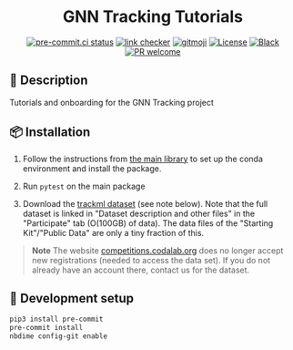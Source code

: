 <div align="center">

# GNN Tracking Tutorials

<!-- ALL-CONTRIBUTORS-BADGE:START - Do not remove or modify this section -->
<!-- ALL-CONTRIBUTORS-BADGE:END -->
<!-- [![Documentation Status](https://readthedocs.org/projects/gnn-tracking-tutorials/badge/?version=latest)](https://gnn-tracking-tutorials.readthedocs.io/) -->
<!-- [![Pypi status](https://badge.fury.io/py/gnn-tracking-tutorials.svg)](https://pypi.org/project/gnn-tracking-tutorials/) -->

[![pre-commit.ci status](https://results.pre-commit.ci/badge/github/gnn-tracking/tutorials/main.svg)](https://results.pre-commit.ci/latest/github/gnn-tracking/tutorials/main)
[![link checker](https://github.com/gnn-tracking/tutorials/actions/workflows/check-links.yaml/badge.svg)](https://github.com/gnn-tracking/tutorials/actions/workflows/check-links.yaml)
[![gitmoji](https://img.shields.io/badge/gitmoji-%20😜%20😍-FFDD67.svg)](https://gitmoji.dev)
[![License](https://img.shields.io/github/license/gnn-tracking/tutorials)](https://github.com/gnn-tracking/tutorials/blob/master/LICENSE.txt)
[![Black](https://img.shields.io/badge/code%20style-black-000000.svg)](https://github.com/python/black)
[![PR welcome](https://img.shields.io/badge/PR-Welcome-%23FF8300.svg)](https://git-scm.com/book/en/v2/GitHub-Contributing-to-a-Project)

</div>

## 📝 Description

Tutorials and onboarding for the GNN Tracking project

## 📦 Installation

1. Follow the instructions from [the main library](https://github.com/gnn-tracking/gnn_tracking)
   to set up the conda environment and install the package.

2. Run `pytest` on the main package

3. Download the [trackml dataset](https://competitions.codalab.org/competitions/20112) (see note below).
   Note that the full dataset is linked in "Dataset description and other files" in the "Participate"
   tab (O(100GB) of data). The data files of the "Starting Kit"/"Public Data" are only a tiny fraction
   of this.

> **Note**
> The website [competitions.codalab.org](https://competitions.codalab.org/) does no longer accept new
> registrations (needed to access the data set). If you do not already have an account there,
> contact us for the dataset.

## 🧰 Development setup

```bash
pip3 install pre-commit
pre-commit install
nbdime config-git enable
```
